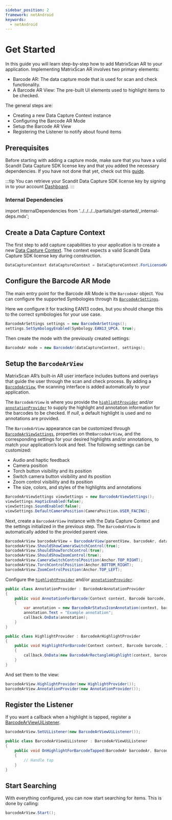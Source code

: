 ```yaml
---
sidebar_position: 2
framework: netAndroid
keywords:
  - netAndroid
---
```


# Get Started

In this guide you will learn step-by-step how to add MatrixScan AR to your application. Implementing MatrixScan AR involves two primary elements:

- Barcode AR: The data capture mode that is used for scan and check functionality.
- A Barcode AR View: The pre-built UI elements used to highlight items to be checked.

The general steps are:

- Creating a new Data Capture Context instance
- Configuring the Barcode AR Mode
- Setup the Barcode AR View
- Registering the Listener to notify about found items

## Prerequisites

Before starting with adding a capture mode, make sure that you have a valid Scandit Data Capture SDK license key and that you added the necessary dependencies. If you have not done that yet, check out this [guide](/sdks/net/android/add-sdk).

:::tip
You can retrieve your Scandit Data Capture SDK license key by signing in to your account [Dashboard](https://ssl.scandit.com/dashboard/sign-in).
:::

### Internal Dependencies

import InternalDependencies from '../../../../partials/get-started/_internal-deps.mdx';

<InternalDependencies/>

## Create a Data Capture Context

The first step to add capture capabilities to your application is to create a new [Data Capture Context](https://docs.scandit.com/data-capture-sdk/dotnet.android/core/api/data-capture-context.html#class-scandit.datacapture.core.DataCaptureContext). The context expects a valid Scandit Data Capture SDK license key during construction.

```csharp
DataCaptureContext dataCaptureContext = DataCaptureContext.ForLicenseKey("-- ENTER YOUR SCANDIT LICENSE KEY HERE --");
```

## Configure the Barcode AR Mode

The main entry point for the Barcode AR Mode is the `BarcodeAr` object. You can configure the supported Symbologies through its [`BarcodeArSettings`](https://docs.scandit.com/data-capture-sdk/dotnet.android/barcode-capture/api/barcode-ar-settings.html).

Here we configure it for tracking EAN13 codes, but you should change this to the correct symbologies for your use case.

```csharp
BarcodeArSettings settings = new BarcodeArSettings();
settings.SetSymbologyEnabled(Symbology.EAN13_UPCA, true);
```

Then create the mode with the previously created settings:

```csharp
BarcodeAr mode = new BarcodeAr(dataCaptureContext, settings);
```

## Setup the `BarcodeArView`

MatrixScan AR’s built-in AR user interface includes buttons and overlays that guide the user through the scan and check process. By adding a [`BarcodeArView`](https://docs.scandit.com/data-capture-sdk/dotnet.android/barcode-capture/api/ui/barcode-ar-view.html#class-scandit.datacapture.barcode.check.ui.BarcodeArView), the scanning interface is added automatically to your application.

The `BarcodeArView` is where you provide the [`highlightProvider`](https://docs.scandit.com/data-capture-sdk/dotnet.android/barcode-capture/api/ui/barcode-ar-view.html#property-scandit.datacapture.barcode.check.ui.BarcodeArView.HighlightProvider) and/or [`annotationProvider`](https://docs.scandit.com/data-capture-sdk/dotnet.android/barcode-capture/api/ui/barcode-ar-view.html#property-scandit.datacapture.barcode.check.ui.BarcodeArView.AnnotationProvider) to supply the highlight and annotation information for the barcodes to be checked. If *null*, a default highlight is used and no annotations are provided.

The `BarcodeArView` appearance can be customized through [`BarcodeArViewSettings`](https://docs.scandit.com/data-capture-sdk/dotnet.android/barcode-capture/api/ui/barcode-ar-view-settings.html#class-scandit.datacapture.barcode.check.ui.BarcodeArViewSettings), properties on the`BarcodeArView`, and the corresponding settings for your desired highlights and/or annotations, to match your application’s look and feel. The following settings can be customized:

* Audio and haptic feedback
* Camera position
* Torch button visibility and its position
* Switch camera button visibility and its position
* Zoom control visibility and its position
* The size, colors, and styles of the highlights and annotations

```csharp
BarcodeArViewSettings viewSettings = new BarcodeArViewSettings();
viewSettings.HapticEnabled(false);
viewSettings.SoundEnabled(false);
viewSettings.DefaultCameraPosition(CameraPosition.USER_FACING);
```

Next, create a `BarcodeArView` instance with the Data Capture Context and the settings initialized in the previous step. The `BarcodeArView` is automatically added to the provided parent view.

```csharp
BarcodeArView barcodeArView = BarcodeArView(parentView, barcodeAr, dataCaptureContext, viewSettings);
barcodeArView.ShouldShowCameraSwitchControl(true);
barcodeArView.ShouldShowTorchControl(true);
barcodeArView.ShouldShowZoomControl(true);
barcodeArView.CameraSwitchControlPosition(Anchor.TOP_RIGHT);
barcodeArView.TorchControlPosition(Anchor.BOTTOM_RIGHT);
barcodeArView.ZoomControlPosition(Anchor.TOP_LEFT);
```

Configure the [`highlightProvider`](https://docs.scandit.com/data-capture-sdk/dotnet.android/barcode-capture/api/ui/barcode-ar-view.html#property-scandit.datacapture.barcode.check.ui.BarcodeArView.HighlightProvider) and/or [`annotationProvider`](https://docs.scandit.com/data-capture-sdk/dotnet.android/barcode-capture/api/ui/barcode-ar-view.html#property-scandit.datacapture.barcode.check.ui.BarcodeArView.AnnotationProvider).

```csharp
public class AnnotationProvider : BarcodeArAnnotationProvider
{
    public void AnnotationForBarcode(Context context, Barcode barcode, ICallback callback)
    {
        var annotation = new BarcodeArStatusIconAnnotation(context, barcode);
        annotation.Text = "Example annotation";
        callback.OnData(annotation);
    }
}

public class HighlightProvider : BarcodeArHighlightProvider
{
    public void HighlightForBarcode(Context context, Barcode barcode, ICallback callback)
    {
        callback.OnData(new BarcodeArRectangleHighlight(context, barcode));
    }
}
```

And set them to the view:

```csharp
barcodeArView.HighlightProvider(new HighlightProvider());
barcodeArView.AnnotationProvider(new AnnotationProvider());
```

## Register the Listener

If you want a callback when a highlight is tapped, register a [BarcodeArViewUiListener](https://docs.scandit.com/data-capture-sdk/dotnet.android/barcode-capture/api/ui/barcode-ar-view.html#interface-scandit.datacapture.barcode.check.ui.IBarcodeArViewUiListener).

```csharp
barcodeArView.SetUiListener(new BarcodeArViewUiListener());

public class BarcodeArViewUiListener : BarcodeArViewUiListener
{
    public void OnHighlightForBarcodeTapped(BarcodeAr barcodeAr, Barcode barcode, BarcodeArHighlight highlight, View highlightView)
    {
        // Handle tap
    }
}
```

## Start Searching

With everything configured, you can now start searching for items. This is done by calling:

```csharp
barcodeArView.Start();
```

